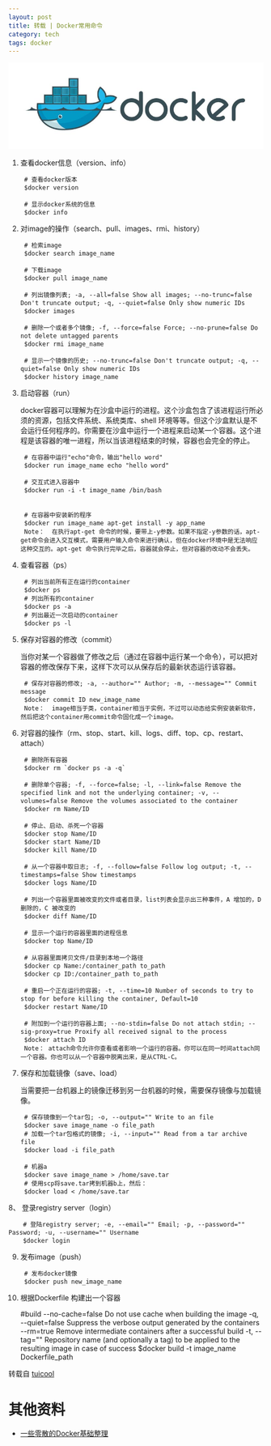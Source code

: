 ```yaml
---
layout: post
title: 转载 | Docker常用命令
category: tech
tags: docker
---
```


![](/assets/img/docker.jpg)

1. 查看docker信息（version、info）

        # 查看docker版本
        $docker version

        # 显示docker系统的信息
        $docker info
    
2. 对image的操作（search、pull、images、rmi、history）

        # 检索image
        $docker search image_name

        # 下载image
        $docker pull image_name

        # 列出镜像列表; -a, --all=false Show all images; --no-trunc=false Don't truncate output; -q, --quiet=false Only show numeric IDs
        $docker images

        # 删除一个或者多个镜像; -f, --force=false Force; --no-prune=false Do not delete untagged parents
        $docker rmi image_name

        # 显示一个镜像的历史; --no-trunc=false Don't truncate output; -q, --quiet=false Only show numeric IDs
        $docker history image_name
    
3. 启动容器（run）

    docker容器可以理解为在沙盒中运行的进程。这个沙盒包含了该进程运行所必须的资源，包括文件系统、系统类库、shell 环境等等。但这个沙盒默认是不会运行任何程序的。你需要在沙盒中运行一个进程来启动某一个容器。这个进程是该容器的唯一进程，所以当该进程结束的时候，容器也会完全的停止。

        # 在容器中运行"echo"命令，输出"hello word"
        $docker run image_name echo "hello word"

        # 交互式进入容器中
        $docker run -i -t image_name /bin/bash


        # 在容器中安装新的程序
        $docker run image_name apt-get install -y app_name
        Note：  在执行apt-get 命令的时候，要带上-y参数。如果不指定-y参数的话，apt-get命令会进入交互模式，需要用户输入命令来进行确认，但在docker环境中是无法响应这种交互的。apt-get 命令执行完毕之后，容器就会停止，但对容器的改动不会丢失。

4. 查看容器（ps）

        # 列出当前所有正在运行的container
        $docker ps
        # 列出所有的container
        $docker ps -a
        # 列出最近一次启动的container
        $docker ps -l
        
5. 保存对容器的修改（commit）

    当你对某一个容器做了修改之后（通过在容器中运行某一个命令），可以把对容器的修改保存下来，这样下次可以从保存后的最新状态运行该容器。

        # 保存对容器的修改; -a, --author="" Author; -m, --message="" Commit message
        $docker commit ID new_image_name
        Note：  image相当于类，container相当于实例，不过可以动态给实例安装新软件，然后把这个container用commit命令固化成一个image。

6. 对容器的操作（rm、stop、start、kill、logs、diff、top、cp、restart、attach）

        # 删除所有容器
        $docker rm `docker ps -a -q`

        # 删除单个容器; -f, --force=false; -l, --link=false Remove the specified link and not the underlying container; -v, --volumes=false Remove the volumes associated to the container
        $docker rm Name/ID

        # 停止、启动、杀死一个容器
        $docker stop Name/ID
        $docker start Name/ID
        $docker kill Name/ID

        # 从一个容器中取日志; -f, --follow=false Follow log output; -t, --timestamps=false Show timestamps
        $docker logs Name/ID

        # 列出一个容器里面被改变的文件或者目录，list列表会显示出三种事件，A 增加的，D 删除的，C 被改变的
        $docker diff Name/ID

        # 显示一个运行的容器里面的进程信息
        $docker top Name/ID

        # 从容器里面拷贝文件/目录到本地一个路径
        $docker cp Name:/container_path to_path
        $docker cp ID:/container_path to_path

        # 重启一个正在运行的容器; -t, --time=10 Number of seconds to try to stop for before killing the container, Default=10
        $docker restart Name/ID

        # 附加到一个运行的容器上面; --no-stdin=false Do not attach stdin; --sig-proxy=true Proxify all received signal to the process
        $docker attach ID
        Note： attach命令允许你查看或者影响一个运行的容器。你可以在同一时间attach同一个容器。你也可以从一个容器中脱离出来，是从CTRL-C。

7. 保存和加载镜像（save、load）

    当需要把一台机器上的镜像迁移到另一台机器的时候，需要保存镜像与加载镜像。

        # 保存镜像到一个tar包; -o, --output="" Write to an file
        $docker save image_name -o file_path
        # 加载一个tar包格式的镜像; -i, --input="" Read from a tar archive file
        $docker load -i file_path

        # 机器a
        $docker save image_name > /home/save.tar
        # 使用scp将save.tar拷到机器b上，然后：
        $docker load < /home/save.tar
        
8、 登录registry server（login）

        # 登陆registry server; -e, --email="" Email; -p, --password="" Password; -u, --username="" Username
        $docker login
        
9. 发布image（push）

        # 发布docker镜像
        $docker push new_image_name
10.  根据Dockerfile 构建出一个容器

        #build
          --no-cache=false Do not use cache when building the image
          -q, --quiet=false Suppress the verbose output generated by the containers
          --rm=true Remove intermediate containers after a successful build
          -t, --tag="" Repository name (and optionally a tag) to be applied to the resulting image in case of success
        $docker build -t image_name Dockerfile_path

转载自 [tuicool][tuicool]

[tuicool]: http://www.tuicool.com/articles/7V7vYn


# 其他资料

* [一些零散的Docker基础整理](https://blog.yasking.org/tag/docker.html)

